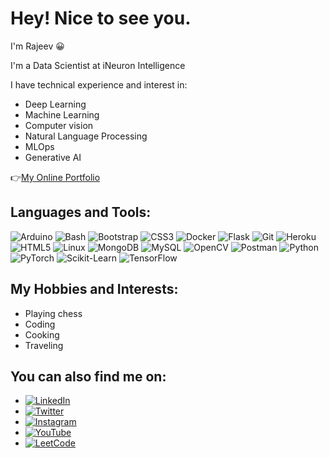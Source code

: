 # Hey! Nice to see you.
I'm Rajeev 😀

I'm a Data Scientist at iNeuron Intelligence

I have technical experience and interest in:
- Deep Learning
- Machine Learning
- Computer vision
- Natural Language Processing
- MLOps
- Generative AI

👉[My Online Portfolio](your-portfolio-link)

## Languages and Tools:
![Arduino](https://img.shields.io/badge/-Arduino-00979D?style=flat-square&logo=Arduino&logoColor=white)
![Bash](https://img.shields.io/badge/-Bash-4EAA25?style=flat-square&logo=gnu-bash&logoColor=white)
![Bootstrap](https://img.shields.io/badge/-Bootstrap-563D7C?style=flat-square&logo=bootstrap&logoColor=white)
![CSS3](https://img.shields.io/badge/-CSS3-1572B6?style=flat-square&logo=css3)
![Docker](https://img.shields.io/badge/-Docker-2496ED?style=flat-square&logo=docker&logoColor=white)
![Flask](https://img.shields.io/badge/-Flask-000000?style=flat-square&logo=flask)
![Git](https://img.shields.io/badge/-Git-F05032?style=flat-square&logo=git&logoColor=white)
![Heroku](https://img.shields.io/badge/-Heroku-430098?style=flat-square&logo=heroku&logoColor=white)
![HTML5](https://img.shields.io/badge/-HTML5-E34F26?style=flat-square&logo=html5&logoColor=white)
![Linux](https://img.shields.io/badge/-Linux-FCC624?style=flat-square&logo=linux&logoColor=black)
![MongoDB](https://img.shields.io/badge/-MongoDB-47A248?style=flat-square&logo=mongodb&logoColor=white)
![MySQL](https://img.shields.io/badge/-MySQL-4479A1?style=flat-square&logo=mysql&logoColor=white)
![OpenCV](https://img.shields.io/badge/-OpenCV-5C3EE8?style=flat-square&logo=opencv&logoColor=white)
![Postman](https://img.shields.io/badge/-Postman-FF6C37?style=flat-square&logo=postman&logoColor=white)
![Python](https://img.shields.io/badge/-Python-3776AB?style=flat-square&logo=python&logoColor=white)
![PyTorch](https://img.shields.io/badge/-PyTorch-EE4C2C?style=flat-square&logo=pytorch&logoColor=white)
![Scikit-Learn](https://img.shields.io/badge/-Scikit--Learn-F7931E?style=flat-square&logo=scikit-learn&logoColor=white)
![TensorFlow](https://img.shields.io/badge/-TensorFlow-FF6F00?style=flat-square&logo=tensorflow&logoColor=white)

## My Hobbies and Interests:
- Playing chess
- Coding
- Cooking
- Traveling

## You can also find me on:
- [![LinkedIn](https://img.shields.io/badge/entbappy-%230077B5.svg?style=flat-square&logo=linkedin&logoColor=white)](https://www.linkedin.com/in/entbappy)
- [![Twitter](https://img.shields.io/badge/entbappy-%231DA1F2.svg?style=flat-square&logo=twitter&logoColor=white)](https://twitter.com/entbappy)
- [![Instagram](https://img.shields.io/badge/entbappy-%23E4405F.svg?style=flat-square&logo=instagram&logoColor=white)](https://www.instagram.com/entbappy)
- [![YouTube](https://img.shields.io/badge/entbappy-%23FF0000.svg?style=flat-square&logo=youtube&logoColor=white)](https://www.youtube.com/entbappy)
- [![LeetCode](https://img.shields.io/badge/entbappy-%2300BFFF.svg?style=flat-square&logo=leetcode&logoColor=white)](https://leetcode.com/entbappy)
